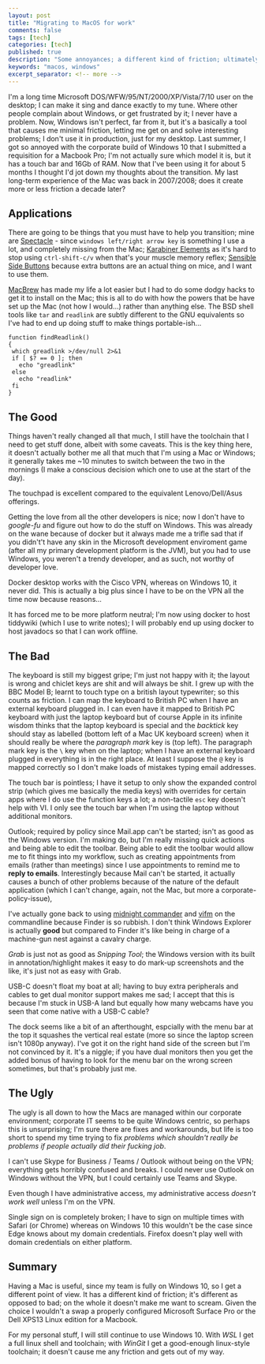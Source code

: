 ```yaml
---
layout: post
title: "Migrating to MacOS for work"
comments: false
tags: [tech]
categories: [tech]
published: true
description: "Some annoyances; a different kind of friction; ultimately a bit meh"
keywords: "macos, windows"
excerpt_separator: <!-- more -->
---
```


I'm a long time Microsoft DOS/WFW/95/NT/2000/XP/Vista/7/10 user on the desktop; I can make it sing and dance exactly to my tune. Where other people complain about Windows, or get frustrated by it; I never have a problem. Now, Windows isn't perfect, far from it, but it's a basically a tool that causes me minimal friction, letting me get on and solve interesting problems; I don't use it in production, just for my desktop. Last summer, I got so annoyed with the corporate build of Windows 10 that I submitted a requisition for a Macbook Pro; I'm not actually sure which model it is, but it has a touch bar and 16Gb of RAM. Now that I've been using it for about 5 months I thought I'd jot down my thoughts about the transition. My last long-term experience of the Mac was back in 2007/2008; does it create more or less friction a decade later?

<!-- more -->

## Applications ##

There are going to be things that you must have to help you transition; mine are [Spectacle][] - since `windows left/right arrow key` is something I use a lot, and completely missing from the Mac; [Karabiner Elements][] as it's hard to stop using `ctrl-shift-c/v` when that's your muscle memory reflex; [Sensible Side Buttons][] because extra buttons are an actual thing on mice, and I want to use them.

[MacBrew][] has made my life a lot easier but I had to do some dodgy hacks to get it to install on the Mac; this is all to do with how the powers that be have set up the Mac (not how I would...) rather than anything else. The BSD shell tools like `tar` and `readlink` are subtly different to the GNU equivalents so I've had to end up doing stuff to make things portable-ish...

```
function findReadlink()
{
 which greadlink >/dev/null 2>&1
 if [ $? == 0 ]; then
   echo "greadlink"
 else
   echo "readlink"
 fi
}
```

## The Good ##

Things haven't really changed all that much, I still have the toolchain that I need to get stuff done, albeit with some caveats. This is the key thing here, it doesn't actually bother me all that much that I'm using a Mac or Windows; it generally takes me ~10 minutes to switch between the two in the mornings (I make a conscious decision which one to use at the start of the day).

The touchpad is excellent compared to the equivalent Lenovo/Dell/Asus offerings.

Getting the love from all the other developers is nice; now I don't have to _google-fu_ and figure out how to do the stuff on Windows. This was already on the wane because of docker but it always made me a trifle sad that if you didn't't have any skin in the Microsoft development enviroment game (after all my primary development platform is the JVM), but you had to use Windows, you weren't a trendy developer, and as such, not worthy of developer love.

Docker desktop works with the Cisco VPN, whereas on Windows 10, it never did. This is actually a big plus since I have to be on the VPN all the time now because reasons...

It has forced me to be more platform neutral; I'm now using docker to host tiddywiki (which I use to write notes); I will probably end up using docker to host javadocs so that I can work offline.

## The Bad ##

The keyboard is still my biggest gripe; I'm just not happy with it; the layout is wrong and chiclet keys are shit and will always be shit. I grew up with the BBC Model B; learnt to touch type on a british layout typewriter; so this counts as friction. I can map the keyboard to British PC when I have an external keyboard plugged in. I can even have it mapped to British PC keyboard with just the laptop keyboard but of course Apple in its infinite wisdom thinks that the laptop keyboard is special and the _backtick_ key should stay as labelled (bottom left of a Mac UK keyboard screen) when it should really be where the _paragraph mark_ key is (top left). The paragraph mark key is the `\` key when on the laptop; when I have an external keyboard plugged in everything is in the right place. At least I suppose the `@` key is mapped correctly so I don't make loads of mistakes typing email addresses.

The touch bar is pointless; I have it setup to only show the expanded control strip (which gives me basically the media keys) with overrides for certain apps where I do use the function keys a lot; a non-tactile `esc` key doesn't help with VI. I only see the touch bar when I'm using the laptop without additional monitors.

Outlook; required by policy since Mail.app can't be started; isn't as good as the Windows version. I'm making do, but I'm really missing quick actions and being able to edit the toolbar. Being able to edit the toolbar would allow me to fit things into my workflow, such as creating appointments from emails (rather than meetings) since I use appointments to remind me to __reply to emails__. Interestingly because Mail can't be started, it actually causes a bunch of other problems because of the nature of the default application (which I can't change, again, not the Mac, but more a corporate-policy-issue),

I've actually gone back to using [midnight commander][] and [vifm][] on the commandline because Finder is so rubbish. I don't think Windows Explorer is actually __good__ but compared to Finder it's like being in charge of a machine-gun nest against a cavalry charge.

_Grab_ is just not as good as _Snipping Tool_; the Windows version with its built in annotation/highlight makes it easy to do mark-up screenshots and the like, it's just not as easy with Grab.

USB-C doesn't float my boat at all; having to buy extra peripherals and cables to get dual monitor support makes me sad; I accept that this is because I'm stuck in USB-A land but equally how many webcams have you seen that come native with a USB-C cable?

The dock seems like a bit of an afterthought, espcially with the menu bar at the top it squashes the vertical real estate (more so since the laptop screen isn't 1080p anyway). I've got it on the right hand side of the screen but I'm not convinced by it. It's a niggle; if you have dual monitors then you get the added bonus of having to look for the menu bar on the wrong screen sometimes, but that's probably just me.

## The Ugly ##

The ugly is all down to how the Macs are managed within our corporate environment; corporate IT seems to be quite Windows centric, so perhaps this is unsurprising; I'm sure there are fixes and workarounds, but life is too short to spend my time trying to fix _problems which shouldn't really be problems if people actually did their fucking job_.

I can't use Skype for Business / Teams / Outlook without being on the VPN; everything gets horribly confused and breaks. I could never use Outlook on Windows without the VPN, but I could certainly use Teams and Skype.

Even though I have administrative access, my administrative access _doesn't work well_ unless I'm on the VPN.

Single sign on is completely broken; I have to sign on multiple times with Safari (or Chrome) whereas on Windows 10 this wouldn't be the case since Edge knows about my domain credentials. Firefox doesn't play well with domain credentials on either platform.

## Summary ##

Having a Mac is useful, since my team is fully on Windows 10, so I get a different point of view. It has a different kind of friction; it's different as opposed to bad; on the whole it doesn't make me want to scream. Given the choice I wouldn't a swap a properly configured Microsoft Surface Pro or the Dell XPS13 Linux edition for a Macbook.

For my personal stuff, I will still continue to use Windows 10. With _WSL_ I get a full linux shell and toolchain; with _WinGit_ I get a good-enough linux-style toolchain; it doesn't cause me any friction and gets out of my way.


[Spectacle]: https://www.spectacleapp.com/
[Karabiner Elements]: https://github.com/tekezo/Karabiner-Elements
[Sensible Side Buttons]: https://sensible-side-buttons.archagon.net
[MacBrew]: https://brew.sh/
[midnight commander]: http://www.midnight-commander.org
[vifm]: https://vifm.info/